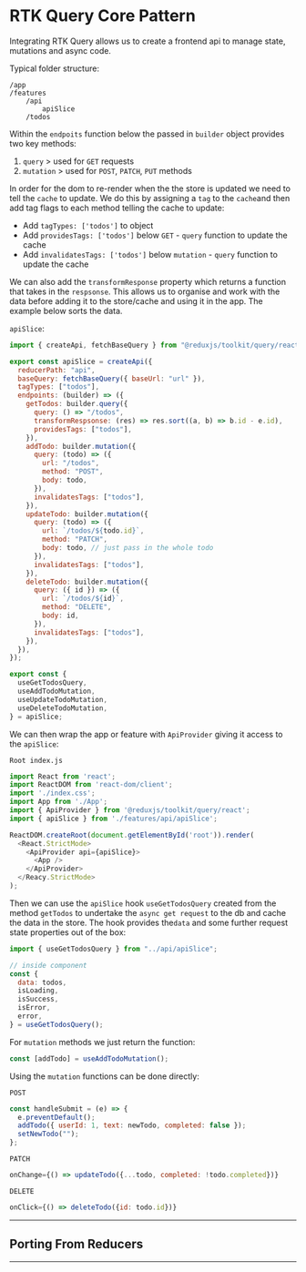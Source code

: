 # RTK Query Core Pattern

Integrating RTK Query allows us to create a frontend api to manage state, mutations and async code.

Typical folder structure:

```
/app
/features
    /api
        apiSlice
    /todos
```

Within the `endpoits` function below the passed in `builder` object provides two key methods:

1. `query` > used for `GET` requests
2. `mutation` > used for `POST`, `PATCH`, `PUT` methods

In order for the dom to re-render when the the store is updated we need to tell the `cache` to update. We do this by assigning a `tag` to the `cache`and then add tag flags to each method telling the cache to update:

- Add `tagTypes: ['todos']` to object
- Add `providesTags: ['todos']` below `GET` - `query` function to update the cache
- Add `invalidatesTags: ['todos']` below `mutation` - `query` function to update the cache

We can also add the `transformResponse` property which returns a function that takes in the `respsonse`. This allows us to organise and work with the data before adding it to the store/cache and using it in the app. The example below sorts the data.

`apiSlice`:

```js
import { createApi, fetchBaseQuery } from "@reduxjs/toolkit/query/react";

export const apiSlice = createApi({
  reducerPath: "api",
  baseQuery: fetchBaseQuery({ baseUrl: "url" }),
  tagTypes: ["todos"],
  endpoints: (builder) => ({
    getTodos: builder.query({
      query: () => "/todos",
      transformRespsonse: (res) => res.sort((a, b) => b.id - e.id),
      providesTags: ["todos"],
    }),
    addTodo: builder.mutation({
      query: (todo) => ({
        url: "/todos",
        method: "POST",
        body: todo,
      }),
      invalidatesTags: ["todos"],
    }),
    updateTodo: builder.mutation({
      query: (todo) => ({
        url: `/todos/${todo.id}`,
        method: "PATCH",
        body: todo, // just pass in the whole todo
      }),
      invalidatesTags: ["todos"],
    }),
    deleteTodo: builder.mutation({
      query: ({ id }) => ({
        url: `/todos/${id}`,
        method: "DELETE",
        body: id,
      }),
      invalidatesTags: ["todos"],
    }),
  }),
});

export const {
  useGetTodosQuery,
  useAddTodoMutation,
  useUpdateTodoMutation,
  useDeleteTodoMutation,
} = apiSlice;
```

We can then wrap the app or feature with `ApiProvider` giving it access to the `apiSlice`:

`Root index.js`

```js
import React from 'react';
import ReactDOM from 'react-dom/client';
import './index.css';
import App from './App';
import { ApiProvider } from '@reduxjs/toolkit/query/react';
import { apiSlice } from './features/api/apiSlice';

ReactDOM.createRoot(document.getElementById('root')).render(
  <React.StrictMode>
    <ApiProvider api={apiSlice}>
      <App />
    </ApiProvider>
  </Reacy.StrictMode>
);

```

Then we can use the `apiSlice` hook `useGetTodosQuery` created from the method `getTodos` to undertake the `async get request` to the db and cache the data in the store.
The hook provides the`data` and some further request state properties out of the box:

```js
import { useGetTodosQuery } from "../api/apiSlice";

// inside component
const {
  data: todos,
  isLoading,
  isSuccess,
  isError,
  error,
} = useGetTodosQuery();
```

For `mutation` methods we just return the function:

```js
const [addTodo] = useAddTodoMutation();
```

Using the `mutation` functions can be done directly:

`POST`

```js
const handleSubmit = (e) => {
  e.preventDefault();
  addTodo({ userId: 1, text: newTodo, completed: false });
  setNewTodo("");
};
```

`PATCH`

```js
onChange={() => updateTodo({...todo, completed: !todo.completed})}
```

`DELETE`

```js
onClick={() => deleteTodo({id: todo.id})}
```

---

## Porting From Reducers

---
